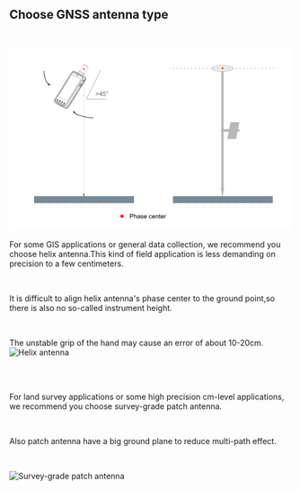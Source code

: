 ## Choose GNSS antenna type

<br>

![](images/rover-1.png)

For some GIS applications or general data collection, we recommend you choose helix antenna.This kind of field application is less demanding on
precision to a few centimeters.

<br>

It is difficult to align helix antenna's phase center to the ground point,so there is also no so-called instrument height.

<br>

The unstable grip of the hand may cause an error of about 10-20cm.
![](../images/with-helix.jpg "Helix antenna")

<br>
<br>


For land survey applications or some high precision cm-level applications, we recommend you choose
survey-grade patch antenna.

<br>

Also patch antenna have a big ground plane to reduce multi-path effect.

<br>

![](../images/with-patch.jpg "Survey-grade patch antenna")
<br>

